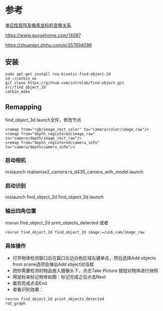 # 参考
[单应性矩阵及像素坐标的变换关系](https://blog.csdn.net/zbr794866300/article/details/100538794)

https://www.guyuehome.com/14087

https://zhuanlan.zhihu.com/p/357694096
## 安装
```
sudo apt-get install ros-kinetic-find-object-2d 
cd ~/catkin_ws 
git clone https://github.com/introlab/find-object.git src/find_object_2d 
catkin_make
```
## Remapping
find_object_3d.launch文件，修改节点
```
<remap from="rgb/image_rect_color" to="camera/color/image_raw"/>
<remap from="depth_registered/image_raw" to="camera/depth/image_rect_raw"/>
<remap from="depth_registered/camera_info" to="camera/depth/camera_info"/>
```

### 启动相机
roslaunch realsense2_camera rs_d435_camera_with_model.launch
### 启动识别
roslaunch find_object_2d find_object_3d.launch
### 输出四角位置
rosrun find_object_2d print_objects_detected
或者
```
rosrun find_object_2d find_object_2d image:=/usb_cam/image_raw
```
### 具体操作
- 打开物体检测窗口后在窗口左边白色区域右键单击，然后选择Add objects from scene选项会弹出Add object对话框
- 把你需要检测的物品放入摄像头下，点击Take Picture 按钮对物体进行快照
- 用鼠标来标记物体如图：标记完成之后点击Next  
- 裁剪完成点击End 
- 查看识别效果：  
```
rosrun find_object_2d print_objects_detected
rqt_graph 
```


